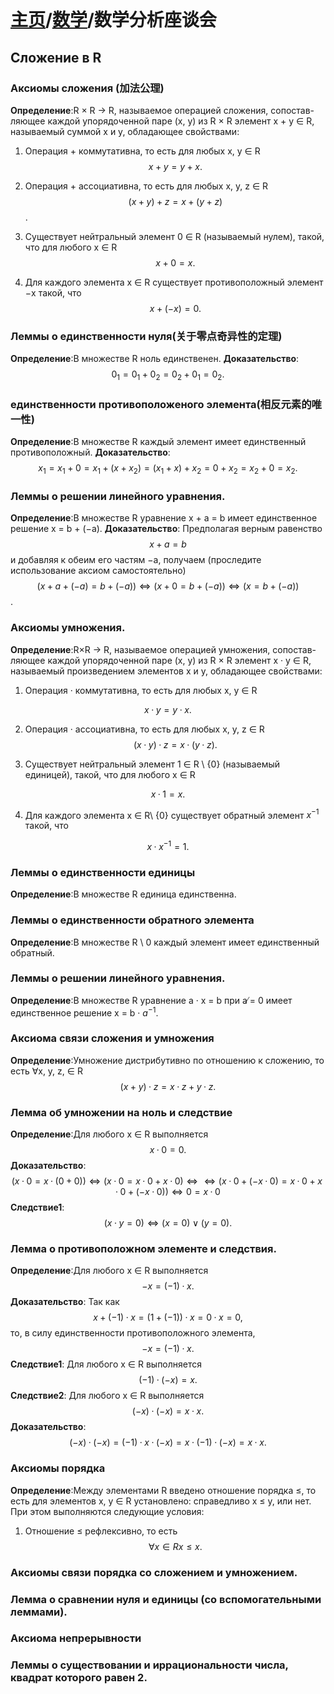 <head>
    <script src="https://cdn.mathjax.org/mathjax/latest/MathJax.js?config=TeX-AMS-MML_HTMLorMML" type="text/javascript"></script>
    <script type="text/x-mathjax-config">
        MathJax.Hub.Config({
            tex2jax: {
            skipTags: ['script', 'noscript', 'style', 'textarea', 'pre'],
            inlineMath: [['$','$']]
            }
        });
    </script>
</head>

# [主页](../README.md)/[数学](./readme.md)/数学分析座谈会
## Сложение в R
### Аксиомы сложения (加法公理)
**Определение**:R × R → R, называемое операцией сложения, сопостав-
ляющее каждой упорядоченной паре (x, y) из R × R элемент x + y ∈ R, называемый
суммой x и y, обладающее свойствами:
1. Операция + коммутативна, то есть для любых x, y ∈ R
$$x + y = y + x.$$

2. Операция + ассоциативна, то есть для любых x, y, z ∈ R
$$(x + y) + z = x + (y + z)$$.

3. Существует нейтральный элемент 0 ∈ R (называемый нулем), такой, что для
любого x ∈ R
$$x + 0 = x.$$

4. Для каждого элемента x ∈ R существует противоположный элемент −x такой,
что
$$x + (−x) = 0.$$
###  Леммы о единственности нуля(关于零点奇异性的定理)
**Определение**:В множестве R ноль единственен.
**Доказательство**:
$$0_1 = 0_1 + 0_2 = 0_2 + 0_1 = 0_2.$$
### единственности противоположеного элемента(相反元素的唯一性)
**Определение**:В множестве R каждый элемент имеет единственный противоположный.
**Доказательство**:
$$ x_1 = x_1 + 0 = x_1 + (x + x_2) = (x_1 + x) + x_2 = 0 + x_2= x_2 + 0 = x_2.$$
### Леммы о решении линейного уравнения.
**Определение**:В множестве R уравнение x + a = b имеет единственное решение x = b + (−a).
**Доказательство**:
Предполагая верным равенство
$$x + a = b$$и добавляя к обеим его частям −a, получаем (проследите использование аксиом
самостоятельно)
$$(x + a + (−a) = b + (−a)) ⇔ (x + 0 = b + (−a)) ⇔ (x = b + (−a))$$.
### Аксиомы умножения.
**Определение**:R×R → R, называемое операцией умножения, сопостав-
ляющее каждой упорядоченной паре (x, y) из R × R элемент x · y ∈ R, называемый
произведением элементов x и y, обладающее свойствами:
1. Операция · коммутативна, то есть для любых x, y ∈ R

$$x · y = y · x.$$

2. Операция · ассоциативна, то есть для любых x, y, z ∈ R
$$(x · y) · z = x · (y · z).$$

3. Существует нейтральный элемент 1 ∈ R \ {0} (называемый единицей), такой,
что для любого x ∈ R

$$x · 1 = x.$$

4. Для каждого элемента x ∈ R\ {0} существует обратный элемент $x^{-1}$ такой, что

$$x · x^{-1} = 1.$$

### Леммы о единственности единицы
**Определение**:В множестве R единица единственна.

### Леммы о единственности обратного элемента
**Определение**:В множестве R \ 0 каждый элемент имеет единственный обратный.

### Леммы о решении линейного уравнения.
**Определение**:В множестве R уравнение a · x = b при a ̸= 0 имеет единственное решение x = b · $a^{−1}$.

### Аксиома связи сложения и умножения
**Определение**:Умножение дистрибутивно по отношению к сложению, то есть ∀x, y, z, ∈ R
$$(x + y) · z = x · z + y · z.$$
### Лемма об умножении на ноль и следствие
**Определение**:Для любого x ∈ R выполняется
$$x · 0 = 0.$$
**Доказательство**:$$(x · 0 = x · (0 + 0)) ⇔ (x · 0 = x · 0 + x · 0) ⇔
⇔ (x · 0 + (−x · 0) = x · 0 + x · 0 + (−x · 0)) ⇔ 0 = x · 0$$
**Следствие1**:
$$(x · y = 0) ⇔ (x = 0) ∨ (y = 0).$$
### Лемма о противоположном элементе и следствия.
**Определение**:Для любого x ∈ R выполняется
$$−x = (−1) · x.$$
**Доказательство**:
Так как
$$x + (−1) · x = (1 + (−1)) · x = 0 · x = 0,$$
то, в силу единственности противоположного элемента,
$$−x = (−1) · x.$$
**Следствие1**:
Для любого x ∈ R выполняется
$$(−1) · (−x) = x.$$
**Следствие2**:
Для любого x ∈ R выполняется
$$(−x) · (−x) = x · x.$$
**Доказательство**:
$$(−x) · (−x) = (−1) · x · (−x) = x · (−1) · (−x) = x · x.$$
### Аксиомы порядка
**Определение**:Между элементами R введено отношение порядка ≤, то есть для элементов x, y ∈ R
установлено: справедливо x ≤ y, или нет. При этом выполняются следующие условия:
1. Отношение ≤ рефлексивно, то есть
$$∀x ∈ R x ≤ x.$$
### Аксиомы связи порядка со сложением и умножением. 
### Лемма о сравнении нуля и единицы (со вспомогательными леммами).
### Аксиома непрерывности
### Леммы о существовании и иррациональности числа, квадрат которого равен 2.
